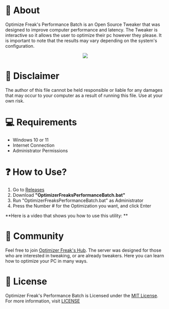 # 👏 About
Optimize Freak's Performance Batch is an Open Source Tweaker that was designed to improve computer performance and latency. The Tweaker is interactive so it allows the user to optimize their pc however they please. It is important to note that the results may vary depending on the system's configuration.

<p align="center">
<img src="https://github.com/OptimizeFreaks/Performance-Batch/blob/main/images/batch.png">
</p>

# 🚨 Disclaimer
The author of this file cannot be held responsible or liable for any damages that may occur to your computer as a result of running this file. Use at your own risk.

# 💻 Requirements
- Windows 10 or 11
- Internet Connection
- Administrator Permissions

# ❓ How to Use?
1. Go to [Releases](https://github.com/OptimizeFreaks/Performance-Batch/)
2. Download **"OptimizerFreaksPerformanceBatch.bat"**
3. Run "OptimizerFreaksPerformanceBatch.bat" as Administrator
4. Press the Number # for the Optimization you want, and click Enter

**Here is a video that shows you how to use this utility: **

# 🤝 Community
Feel free to join [Optimizer Freak's Hub](https://discord.gg/3tP6ZGAaqQ). The server was designed for those who are interested in tweaking, or are already tweakers. Here you can learn how to optimize your PC in many ways.

# 📜 License
Optimizer Freak's Performance Batch is Licensed under the [MIT License](https://opensource.org/licenses/MIT). For more information, visit [LICENSE](https://github.com/OptimizeFreaks/Performance-Batch/)

